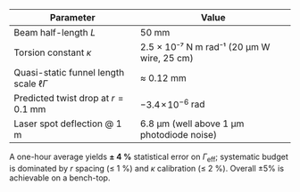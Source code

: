| Parameter                                     | Value                                      |
| --------------------------------------------- | ------------------------------------------ |
| Beam half-length $L$                          | 50 mm                                      |
| Torsion constant $\kappa$                     | 2.5 × 10⁻⁷ N m rad⁻¹ (20 µm W wire, 25 cm) |
| Quasi-static funnel length scale $\ell\Gamma$ | ≈ 0.12 mm                                  |
| Predicted twist drop at $r=0.1$ mm            | $-3.4\!\times\!10^{-6}$ rad                |
| Laser spot deflection @ 1 m                   | 6.8 µm (well above 1 µm photodiode noise)  |

A one-hour average yields **± 4 %** statistical error on $\Gamma_{\text{eff}}$; systematic budget is dominated by $r$ spacing (≤ 1 %) and $\kappa$ calibration (≤ 2 %).  Overall $± 5 \%$ is achievable on a bench-top.